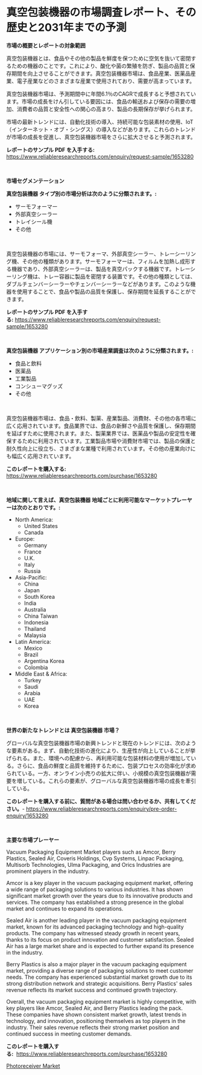 <p><h1>真空包装機器の市場調査レポート、その歴史と2031年までの予測</h1></p><p><strong>市場の概要とレポートの対象範囲</strong></p>
<p><p>真空包装機器とは、食品やその他の製品を鮮度を保つために空気を抜いて密閉するための機器のことです。これにより、酸化や菌の繁殖を防ぎ、製品の品質と保存期間を向上させることができます。真空包装機器市場は、食品産業、医薬品産業、電子産業などのさまざまな産業で使用されており、需要が高まっています。</p><p>真空包装機器市場は、予測期間中に年間6.1％のCAGRで成長すると予想されています。市場の成長をけん引している要因には、食品の輸送および保存の需要の増加、消費者の品質と安全性への関心の高まり、製品の長期保存が挙げられます。</p><p>市場の最新トレンドには、自動化技術の導入、持続可能な包装素材の使用、IoT（インターネット・オブ・シングス）の導入などがあります。これらのトレンドが市場の成長を促進し、真空包装機器市場をさらに拡大させると予測されます。</p></p>
<p><strong>レポートのサンプル PDF を入手する:</strong> <a href="https://www.reliableresearchreports.com/enquiry/request-sample/1653280">https://www.reliableresearchreports.com/enquiry/request-sample/1653280</a></p>
<p>&nbsp;</p>
<p><strong>市場セグメンテーション</strong></p>
<p><strong>真空包装機器 タイプ別の市場分析は次のように分類されます。:</strong></p>
<p><ul><li>サーモフォーマー</li><li>外部真空シーラー</li><li>トレイシール機</li><li>その他</li></ul></p>
<p>&nbsp;</p>
<p><p>真空包装機器の市場には、サーモフォーマ、外部真空シーラー、トレーシーリング機、その他の種類があります。サーモフォーマーは、フィルムを加熱し成形する機器であり、外部真空シーラーは、製品を真空パックする機器です。トレーシーリング機は、トレー容器に製品を密閉する装置です。その他の種類としては、ダブルチェンバーシーラーやチェンバーシーラーなどがあります。このような機器を使用することで、食品や製品の品質を保護し、保存期間を延長することができます。</p></p>
<p><strong>レポートのサンプル PDF を入手する:</strong>&nbsp;<a href="https://www.reliableresearchreports.com/enquiry/request-sample/1653280">https://www.reliableresearchreports.com/enquiry/request-sample/1653280</a></p>
<p>&nbsp;</p>
<p><strong> 真空包装機器 アプリケーション別の市場産業調査は次のように分類されます。:</strong></p>
<p><ul><li>食品と飲料</li><li>医薬品</li><li>工業製品</li><li>コンシューマグッズ</li><li>その他</li></ul></p>
<p>&nbsp;</p>
<p><p>真空包装機器市場は、食品・飲料、製薬、産業製品、消費財、その他の各市場に広く応用されています。食品業界では、食品の新鮮さや品質を保護し、保存期間を延ばすために使用されます。また、製薬業界では、医薬品や製品の安定性を確保するために利用されています。工業製品市場や消費財市場では、製品の保護と耐久性向上に役立ち、さまざまな業種で利用されています。その他の産業向けにも幅広く応用されています。</p></p>
<p><strong>このレポートを購入する:</strong>&nbsp; <a href="https://www.reliableresearchreports.com/purchase/1653280">https://www.reliableresearchreports.com/purchase/1653280</a></p>
<p>&nbsp;</p>
<p><strong>地域に関して言えば、真空包装機器 地域ごとに利用可能なマーケットプレーヤーは次のとおりです。:</strong></p>
<p><ul>
    <li>
        North America:
        <ul>
            <li>United States</li>
            <li>Canada</li>
        </ul>
    </li>
    <li>
        Europe:
        <ul>
            <li>Germany</li>
            <li>France</li>
            <li>U.K.</li>
            <li>Italy</li>
            <li>Russia</li>
        </ul>
    </li>
    <li>
        Asia-Pacific:
        <ul>
            <li>China</li>
            <li>Japan</li>
            <li>South Korea</li>
            <li>India</li>
            <li>Australia</li>
            <li>China Taiwan</li>
            <li>Indonesia</li>
            <li>Thailand</li>
            <li>Malaysia</li>
        </ul>
    </li>
    <li>
        Latin America:
        <ul>
            <li>Mexico</li>
            <li>Brazil</li>
            <li>Argentina Korea</li>
            <li>Colombia</li>
        </ul>
    </li>
    <li>
        Middle East & Africa:
        <ul>
            <li>Turkey</li>
            <li>Saudi</li>
            <li>Arabia</li>
            <li>UAE</li>
            <li>Korea</li>
        </ul>
    </li>
    </ul></p>
<p>&nbsp;</p>
<p><strong>世界の新たなトレンドとは 真空包装機器 市場？</strong></p>
<p><p>グローバルな真空包装機器市場の新興トレンドと現在のトレンドには、次のような要素がある。まず、自動化技術の進化により、生産性が向上していることが挙げられる。また、環境への配慮から、再利用可能な包装材料の使用が増加している。さらに、食品の鮮度と品質を維持するために、包装プロセスの効率化が求められている。一方、オンライン小売りの拡大に伴い、小規模の真空包装機器が需要を増している。これらの要素が、グローバルな真空包装機器市場の成長を牽引している。</p></p>
<p><strong>このレポートを購入する前に、質問がある場合は問い合わせるか、共有してください。</strong>- <a href="https://www.reliableresearchreports.com/enquiry/pre-order-enquiry/1653280">https://www.reliableresearchreports.com/enquiry/pre-order-enquiry/1653280</a></p>
<p>&nbsp;</p>
<p><strong>主要な市場プレーヤー</strong></p>
<p><p>Vacuum Packaging Equipment Market players such as Amcor, Berry Plastics, Sealed Air, Coveris Holdings, Cvp Systems, Linpac Packaging, Multisorb Technologies, Ulma Packaging, and Orics Industries are prominent players in the industry.</p><p>Amcor is a key player in the vacuum packaging equipment market, offering a wide range of packaging solutions to various industries. It has shown significant market growth over the years due to its innovative products and services. The company has established a strong presence in the global market and continues to expand its operations.</p><p>Sealed Air is another leading player in the vacuum packaging equipment market, known for its advanced packaging technology and high-quality products. The company has witnessed steady growth in recent years, thanks to its focus on product innovation and customer satisfaction. Sealed Air has a large market share and is expected to further expand its presence in the industry.</p><p>Berry Plastics is also a major player in the vacuum packaging equipment market, providing a diverse range of packaging solutions to meet customer needs. The company has experienced substantial market growth due to its strong distribution network and strategic acquisitions. Berry Plastics' sales revenue reflects its market success and continued growth trajectory.</p><p>Overall, the vacuum packaging equipment market is highly competitive, with key players like Amcor, Sealed Air, and Berry Plastics leading the pack. These companies have shown consistent market growth, latest trends in technology, and innovation, positioning themselves as top players in the industry. Their sales revenue reflects their strong market position and continued success in meeting customer demands.</p></p>
<p><strong>このレポートを購入する:</strong>&nbsp;&nbsp;<a href="https://www.reliableresearchreports.com/purchase/1653280">https://www.reliableresearchreports.com/purchase/1653280</a></p>
<p><p><a href="https://github.com/myacatherineblakecaczo9vcsw/Market-Research-Report-List-2/blob/main/photoreceiver-market.md">Photoreceiver Market</a></p></p>